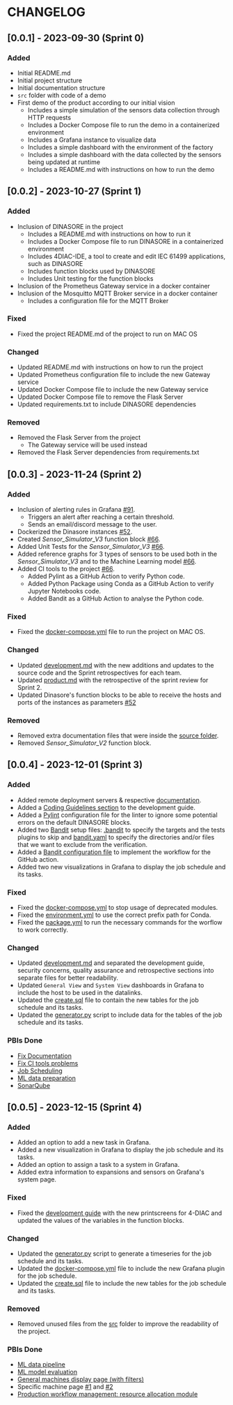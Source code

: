 # CHANGELOG

<!--
Refer to [Keep a Changelog](https://keepachangelog.com/en/1.0.0/) for guidelines on how to create a good changelog.

Note that the notion of a "changelog" (or of "release notes") is a common practice for projects with well establised releases, but is harder to adopt when using continuous deployment. You may need to adapt the guidelines above if that is your case.
-->

## [0.0.1] - 2023-09-30 (Sprint 0)

### Added

- Initial README.md
- Initial project structure
- Initial documentation structure
- `src` folder with code of a demo
- First demo of the product according to our initial vision
    - Includes a simple simulation of the sensors data collection through HTTP requests
    - Includes a Docker Compose file to run the demo in a containerized environment
    - Includes a Grafana instance to visualize data
    - Includes a simple dashboard with the environment of the factory
    - Includes a simple dashboard with the data collected by the sensors being updated at runtime
    - Includes a README.md with instructions on how to run the demo

## [0.0.2] - 2023-10-27 (Sprint 1)

### Added
- Inclusion of DINASORE in the project
    - Includes a README.md with instructions on how to run it
    - Includes a Docker Compose file to run DINASORE in a containerized environment
    - Includes 4DIAC-IDE, a tool to create and edit IEC 61499 applications, such as DINASORE
    - Includes function blocks used by DINASORE
    - Includes Unit testing for the function blocks
- Inclusion of the Prometheus Gateway service in a docker container
- Inclusion of the Mosquitto MQTT Broker service in a docker container
    - Includes a configuration file for the MQTT Broker

### Fixed

- Fixed the project README.md of the project to run on MAC OS

### Changed
- Updated README.md with instructions on how to run the project
- Updated Prometheus configuration file to include the new Gateway service
- Updated Docker Compose file to include the new Gateway service
- Updated Docker Compose file to remove the Flask Server
- Updated requirements.txt to include DINASORE dependencies

### Removed
- Removed the Flask Server from the project
    - The Gateway service will be used instead
- Removed the Flask Server dependencies from requirements.txt

## [0.0.3] - 2023-11-24 (Sprint 2)

### Added
- Inclusion of alerting rules in Grafana [#91](https://github.com/FEUP-MEIC-DS-2023-1MEIC06/DS-Project/pull/91).
    - Triggers an alert after reaching a certain threshold.
    - Sends an email/discord message to the user.
- Dockerized the Dinasore instances [#52](https://github.com/FEUP-MEIC-DS-2023-1MEIC06/DS-Project/pull/52).
- Created *Sensor_Simulator_V3* function block [#66](https://github.com/FEUP-MEIC-DS-2023-1MEIC06/DS-Project/pull/66).
- Added Unit Tests for the *Sensor_Simulator_V3* [#66](https://github.com/FEUP-MEIC-DS-2023-1MEIC06/DS-Project/pull/66).
- Added reference graphs for 3 types of sensors to be used both in the *Sensor_Simulator_V3* and to the Machine Learning model [#66](https://github.com/FEUP-MEIC-DS-2023-1MEIC06/DS-Project/pull/66).
- Added CI tools to the project [#66](https://github.com/FEUP-MEIC-DS-2023-1MEIC06/DS-Project/pull/71).
    - Added Pylint as a GitHub Action to verify Python code.
    - Added Python Package using Conda as a GitHub Action to verify Jupyter Notebooks code.
    - Added Bandit as a GitHub Action to analyse the Python code.

### Fixed
- Fixed the [docker-compose.yml](https://github.com/FEUP-MEIC-DS-2023-1MEIC06/DS-Project/blob/main/src/docker-compose.yml) file to run the project on MAC OS.

### Changed
- Updated [development.md](https://github.com/FEUP-MEIC-DS-2023-1MEIC06/DS-Project/blob/main/docs/development.md) with the new additions and updates to the source code and the Sprint retrospectives for each team.
- Updated [product.md](https://github.com/FEUP-MEIC-DS-2023-1MEIC06/DS-Project/blob/main/docs/product.md) with the retrospective of the sprint review for Sprint 2.
- Updated Dinasore's function blocks to be able to receive the hosts and ports of the instances as parameters [#52](https://github.com/FEUP-MEIC-DS-2023-1MEIC06/DS-Project/pull/52)

### Removed
- Removed extra documentation files that were inside the [source folder](https://github.com/FEUP-MEIC-DS-2023-1MEIC06/DS-Project/tree/main/src).
- Removed *Sensor_Simulator_V2* function block.

## [0.0.4] - 2023-12-01 (Sprint 3)

### Added
- Added remote deployment servers & respective [documentation](./docs/development/development_guide.md#staging-production--deployment).
- Added a [Coding Guidelines section](./docs/development/development_guide.md#coding-guidelines) to the development guide.
- Added a [Pylint](https://github.com/FEUP-MEIC-DS-2023-1MEIC06/DS-Project/blob/a8a85476b4c3b894c16eb8c6517d7d08d5f8e578/src/.pylintrc) configuration file for the linter to ignore some potential errors on the default DINASORE blocks.
- Added two [Bandit](https://bandit.readthedocs.io/en/latest/index.html) setup files: [.bandit](../.bandit) to specify the targets and the tests plugins to skip and [bandit.yaml](../bandit.yaml) to specify the directories and/or files that we want to exclude from the verification.
- Added a [Bandit configuration file](../.workflows/bandit.yml) to implement the workflow for the GitHub action.
- Added two new visualizations in Grafana to display the job schedule and its tasks.

### Fixed
- Fixed the [docker-compose.yml](https://github.com/FEUP-MEIC-DS-2023-1MEIC06/DS-Project/blob/main/src/docker-compose.yml) to stop usage of deprecated modules.
- Fixed the [environment.yml](https://github.com/FEUP-MEIC-DS-2023-1MEIC06/DS-Project/blob/a8a85476b4c3b894c16eb8c6517d7d08d5f8e578/environment.yml) to use the correct prefix path for Conda.
- Fixed the [package.yml](https://github.com/FEUP-MEIC-DS-2023-1MEIC06/DS-Project/blob/a8a85476b4c3b894c16eb8c6517d7d08d5f8e578/.github/workflows/package.yml) to run the necessary commands for the worflow to work correctly.


### Changed
- Updated [development.md](https://github.com/FEUP-MEIC-DS-2023-1MEIC06/DS-Project/blob/main/docs/development.md) and separated the development guide, security concerns, quality assurance and retrospective sections into separate files for better readability. 
- Updated `General View` and `System View` dashboards in Grafana to include the host to be used in the datalinks.
- Updated the [create.sql](src/data/create.sql) file to contain the new tables for the job schedule and its tasks.
- Updated the [generator.py](src/data/generator.py) script to include data for the tables of the job schedule and its tasks.

### PBIs Done

- [Fix Documentation](https://github.com/orgs/FEUP-MEIC-DS-2023-1MEIC06/projects/1?pane=issue&itemId=45604771)
- [Fix CI tools problems](https://github.com/orgs/FEUP-MEIC-DS-2023-1MEIC06/projects/1?pane=issue&itemId=45479301)
- [Job Scheduling](https://github.com/orgs/FEUP-MEIC-DS-2023-1MEIC06/projects/1?pane=issue&itemId=45645025)
- [ML data preparation](https://github.com/orgs/FEUP-MEIC-DS-2023-1MEIC06/projects/1?pane=issue&itemId=43786291)
- [SonarQube](https://github.com/orgs/FEUP-MEIC-DS-2023-1MEIC06/projects/1?pane=issue&itemId=43786291)

## [0.0.5] - 2023-12-15 (Sprint 4)

### Added

- Added an option to add a new task in Grafana.
- Added a new visualization in Grafana to display the job schedule and its tasks.
- Added an option to assign a task to a system in Grafana.
- Added extra information to expansions and sensors on Grafana's system page.

### Fixed

- Fixed the [development guide](docs/development/development_guide.md) with the new printscreens for 4-DIAC and updated the values of the variables in the function blocks.

### Changed

- Updated the [generator.py](src/data/generator.py) script to generate a timeseries for the job schedule and its tasks.
- Updated the [docker-compose.yml](src/docker-compose.yml) file to include the new Grafana plugin for the job schedule.
- Updated the [create.sql](src/data/create.sql) file to include the new tables for the job schedule and its tasks.

### Removed

- Removed unused files from the [src](src) folder to improve the readability of the project.

### PBIs Done
- [ML data pipeline](https://github.com/FEUP-MEIC-DS-2023-1MEIC06/DS-Project/issues/54)
- [ML model evaluation](https://github.com/FEUP-MEIC-DS-2023-1MEIC06/DS-Project/issues/55)
- [General machines display page (with filters)](https://github.com/FEUP-MEIC-DS-2023-1MEIC06/DS-Project/issues/57)
- Specific machine page [#1](https://github.com/FEUP-MEIC-DS-2023-1MEIC06/DS-Project/pull/145) and [#2](https://github.com/FEUP-MEIC-DS-2023-1MEIC06/DS-Project/issues/2)
- [Production workflow management: resource allocation module](https://github.com/FEUP-MEIC-DS-2023-1MEIC06/DS-Project/issues/103)


